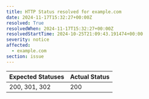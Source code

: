 ```yaml
---
title: HTTP Status resolved for example.com
date: 2024-11-17T15:32:27+00:00Z
resolved: True
resolvedWhen: 2024-11-17T15:32:27+00:00Z
resolvedStartTime: 2024-10-25T21:09:43.191474+00:00
severity: notice
affected:
  - example.com
section: issue
---
```


| Expected Statuses | Actual Status  |
|-------------------|----------------|
| 200, 301, 302 | 200 |
